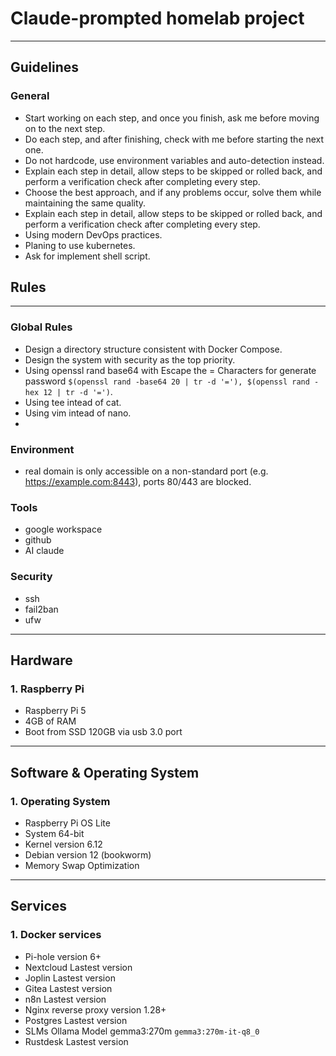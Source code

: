 # Claude-prompted homelab project

---

## Guidelines

### General
  - Start working on each step, and once you finish, ask me before moving on to the next step.
  - Do each step, and after finishing, check with me before starting the next one.
  - Do not hardcode, use environment variables and auto-detection instead.
  - Explain each step in detail, allow steps to be skipped or rolled back, and perform a verification check after completing every step.
  - Choose the best approach, and if any problems occur, solve them while maintaining the same quality.
  - Explain each step in detail, allow steps to be skipped or rolled back, and perform a verification check after completing every step.
  - Using modern DevOps practices.
  - Planing to use kubernetes.
  - Ask for implement shell script.

## Rules

---

### Global Rules
  
  - Design a directory structure consistent with Docker Compose.
  - Design the system with security as the top priority.
  - Using openssl rand base64 with Escape the = Characters for generate password `$(openssl rand -base64 20 | tr -d '='), $(openssl rand -hex 12 | tr -d '=')`.
  - Using tee intead of cat.
  - Using vim intead of nano.
  - 

### Environment
  - real domain is only accessible on a non-standard port (e.g. https://example.com:8443), ports 80/443 are blocked.

### Tools
  - google workspace
  - github
  - AI claude

### Security
  - ssh
  - fail2ban
  - ufw

---

## Hardware

### 1. Raspberry Pi
  - Raspberry Pi 5
  - 4GB of RAM
  - Boot from SSD 120GB via usb 3.0 port

---

## Software & Operating System

### 1. Operating System
  - Raspberry Pi OS Lite
  - System 64-bit
  - Kernel version 6.12
  - Debian version 12 (bookworm)
  - Memory Swap Optimization

---

## Services

### 1. Docker services
  - Pi-hole version 6+
  - Nextcloud Lastest version
  - Joplin Lastest version
  - Gitea Lastest version
  - n8n Lastest version
  - Nginx reverse proxy version 1.28+
  - Postgres Lastest version
  - SLMs Ollama Model gemma3:270m `gemma3:270m-it-q8_0`
  - Rustdesk Lastest version
